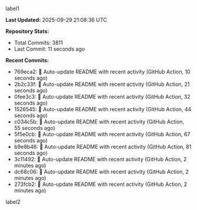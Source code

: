 
label1 
<!-- ACTIVITY_START -->
**Last Updated:** 2025-09-29 21:08:36 UTC

**Repository Stats:**
- Total Commits: 3811
- Last Commit: 11 seconds ago

**Recent Commits:**
- 769eca2: 🤖 Auto-update README with recent activity (GitHub Action, 10 seconds ago)
- 2b2c33f: 🤖 Auto-update README with recent activity (GitHub Action, 21 seconds ago)
- 0fee3c3: 🤖 Auto-update README with recent activity (GitHub Action, 32 seconds ago)
- 1526545: 🤖 Auto-update README with recent activity (GitHub Action, 44 seconds ago)
- c034c5b: 🤖 Auto-update README with recent activity (GitHub Action, 55 seconds ago)
- 5f5e0cb: 🤖 Auto-update README with recent activity (GitHub Action, 67 seconds ago)
- b9e8b46: 🤖 Auto-update README with recent activity (GitHub Action, 81 seconds ago)
- 3c11492: 🤖 Auto-update README with recent activity (GitHub Action, 2 minutes ago)
- dc68c06: 🤖 Auto-update README with recent activity (GitHub Action, 2 minutes ago)
- 273fcb2: 🤖 Auto-update README with recent activity (GitHub Action, 2 minutes ago)
<!-- ACTIVITY_END -->

label2
